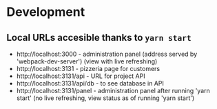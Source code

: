 # Development

## Local URLs accesible thanks to `yarn start` 

- http://localhost:3000 - administration panel (address served by 'webpack-dev-server') (view with live refreshing)
- http://localhost:3131 - pizzeria page for customers
- http://localhost:3131/api - URL for project API
- http://localhost:3131/api/db - to see database in API
- http://localhost:3131/panel - administration panel after running 'yarn start' (no live refreshing, view status as of running 'yarn start')